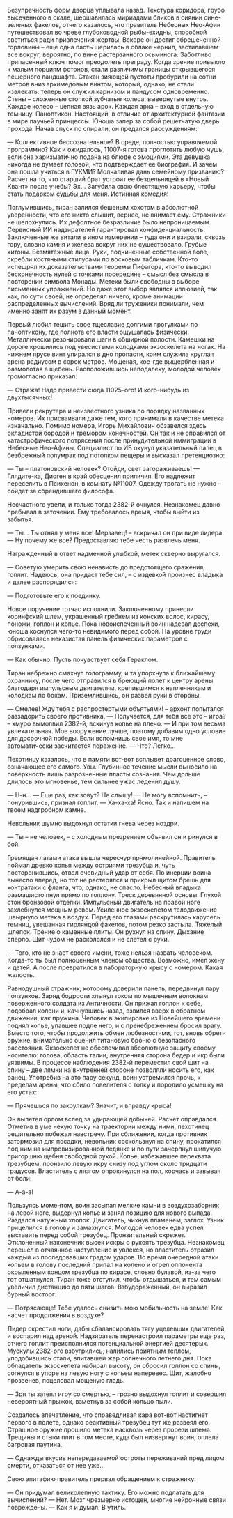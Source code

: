 Безупречность форм дворца уплывала назад. Текстура коридора, грубо высеченного в скале, шершавилась мириадами бликов в сиянии сине-зеленых факелов, отчего казалось, что правитель Небесных Нео-Афин путешествовал во чреве глубоководной рыбы-ехидны, способной светиться ради привлечения жертвы. Вскоре он достиг обрешеченной горловины – еще одна пасть щерилась в облаке чернил, застилавшем все вокруг, вероятно, по вине растерзанного осьминога. Заботливо припасенный ключ помог преодолеть преграду. Когда зрение привыкло к малым порциям фотонов, стали различимы границы открывшегося пещерного ландшафта. Стакан зияющей пустоты пробурили на сотни метров вниз архимедовым винтом, который, однако, не стали извлекать: теперь он служил карнизом и пандусом одновременно. Стены – сложенные стопкой зубчатые колеса, вывернутые внутрь. Каждое колесо – цепная вязь арок. Каждая арка – вход в отдельную темницу. Паноптикон. Настоящий, в отличие от архитектурной фантазии в мире паучьей принцессы. Юноша запер за собой решетчатую дверь прохода. Начав спуск по спирали, он предался рассуждениям:

— Коллективное бессознательное? В среде, полностью управляемой программно? Как и ожидалось, 11007-я готова проглотить любую чушь, если она харизматично подана на блюде с эмоциями. Эта девушка никогда не думает головой, что подтверждает ее биография. И зачем она пошла учиться в ГУКМИ? Молчаливая дань семейному призванию? Расчет на то, что старший брат устроит ее бездельницей в «Новый Квант» после учебы? Эх... Загубила свою блестящую карьеру, чтобы стать подарком судьбы для меня. Истинная комедия!

Поглумившись, тиран залился бешеным хохотом в абсолютной уверенности, что его никто слышит, вернее, не внимает ему. Стражники не шелохнулись. Их дефолтное безразличие было непроницаемым. Сервисный ИИ надзирателей гарантировал конфиденциальность. Заключенные же витали в ином измерении – туда они и взирали, сквозь гору, словно камня и железа вокруг них не существовало. Грубые хитоны. Безмятежные лица. Руки, подчиненные собственной воле, скребли костяными стилусами по восковым табличкам. Кто-то испещрял их доказательствами теоремы Пифагора, кто-то выводил бесконечность нулей с точками посередине – смысл без смысла в повторении символа Монады. Метеки были свободны в выборе письменных упражнений. Но даже этот выбор являлся иллюзией, так как, по сути своей, не определял ничего, кроме анимации распределенных вычислений. Вряд ли труженики понимали, чем именно занят их разум в данный момент. 

Первый любил тешить свое тщеславие долгими прогулками по паноптикону, где полнота его власти ощущалась физически. Металлически резонировали шаги в обширной полости. Камешки на дороге крошились под увесистыми колодками экзоскелета на ногах. На нижнем ярусе винт упирался в дно пропасти, коим служила круглая арена радиусом в сорок метров. Мощеная, кое-где выщербленная и размолотая в щебень. Расположившись неподалеку, молодой человек громогласно приказал:

— Стража! Надо привести сюда 11025-ого! И кого-нибудь из двухтысячных!

Привели рекрутера и неизвестного узника по порядку названных номеров. Их присваивали даже тем, кого принимали в качестве метека изначально. Помимо номера, Игорь Михайлович обзавелся здесь окладистой бородой и тремором конечностей. Он так и не оправился от катастрофического потрясения после принудительной иммиграции в Небесные Нео-Афины. Специалист по ИБ окунул указательный палец в безбрежный полумрак под потолком пещеры и высказал претенциозно:

— Ты – платоновский человек? Отойди, свет загораживаешь!
— Глядите-ка, Диоген в край обесценил приличия. Его надлежит переселить в Психенон, в комнату №11007. Одежду трогать не нужно – сойдет за сбрендившего философа.

Несчастного увели, и только тогда 2382-й очнулся. Незнакомец давно пребывал в заточении. Ему требовалось время, чтобы выйти из забытья. 

— Ты... Ты отнял у меня все! Мерзавец! – вскричал он при виде лидера.
— Ну почему же все? Предоставляю тебе честь развлечь меня.

Награжденный в ответ надменной улыбкой, метек скверно выругался.

— Советую умерить свою ненависть до предстоящего сражения, гоплит. Надеюсь, она придаст тебе сил, – с издевкой произнес владыка и далее распорядился:

— Подготовьте его к поединку.

Новое поручение тотчас исполнили. Заключенному принесли коринфский шлем, украшенный гребнем из конских волос, кирасу, поножи, гоплон и копье. Пока новоиспеченный воин надевал доспехи, юноша коснулся чего-то невидимого перед собой. На уровне груди обрисовалась неказистая панель физических параметров с ползунками. 

— Как обычно. Пусть почувствует себя Гераклом.

Тиран небрежно смахнул голограмму, и та упорхнула к ближайшему охраннику, после чего отправился в бреющий полет к центру арены благодаря импульсным двигателям, крепившимся к наплечникам и колодкам по бокам. Приземлившись, он развел руки в стороны.

— Смелее! Жду тебя с распростертыми объятьями! – архонт попытался раззадорить своего противника.
— Получается, для тебя все это – игра? – хмуро вымолвил 2382-й, вскинув копье на плечо.
— И при том весьма увлекательная. Мое вооружение лучше, поэтому добавим одно условие для досрочной победы. Если вспомнишь свое имя, то мне автоматически засчитается поражение.
— Что? Легко...

Пехотинцу казалось, что в памяти вот-вот всплывет драгоценное слово, означающее его самого. Увы. Глубинное течение мысли выносило на поверхность лишь разрозненные пласты сознания. Чем дольше длилось это мгновенье, тем сильнее ужас леденил душу.

— Н-н...
— Еще раз, как зовут? Не слышу!
— Не могу вспомнить, – понурившись, признал гоплит. 
— Ха-ха-ха! Ясно. Так и напишем на твоем надгробном камне.

Невольник шумно выдохнул остатки гнева через ноздри.

— Ты – не человек, – с холодным презрением объявил он и ринулся в бой.

Гремящая латами атака вышла чересчур прямолинейной. Правитель поймал древко копья между остриями трезубца и, чуть посторонившись, отвел очевидный удар от себя. По инерции воина вынесло вперед, но тот не растерялся и прикрыл щитом брешь для контратаки с фланга, что, однако, не спасло. Небесный владыка размашисто пнул прямо по гоплону. Треск деревянной основы. Глухой стон бронзовой отделки. Импульсный двигатель на правой ноге захлебнулся мощным ревом. Усиленное экзоскелетом телодвижение швырнуло метека в воздух. Перед его глазами раскрутилась карусель темниц, увешанная гирляндой факелов, потом резко застыла. Тяжелый шлепок. Трение о каменные плиты. Он рухнул на спину. Дыхание сперло. Щит чудом не раскололся и не слетел с руки.

— Того, кто не знает своего имени, тоже нельзя назвать человеком. Когда-то ты был полноценным членом общества. Возможно, имел жену и детей. А после превратился в лабораторную крысу с номером. Какая жалость.

Равнодушный стражник, которому доверили панель, передвинул пару ползунков. Заряд бодрости хлынул током по мышечным волокнам поверженного солдата из Античности. Он прижал гоплон к себе, подобрал колени и, качнувшись назад, взвился вверх в обратном движении, как пружина. Человек в экипировке из Новейшего времени поднял копье, упавшее подле него, и с пренебрежением бросил врагу. Вместо того, чтобы продолжить обмен любезностями, тот, вновь обретя оружие, внимательно оценил титановую броню с безопасного расстояния. Экзоскелет не обеспечивал абсолютную защиту своему носителю: голова, область талии, внутренняя сторона бедер и икр были уязвимы. В процессе наблюдения 2382-й переместил свой щит на спину – две лямки на внутренней стороне позволяли носить его, как ранец. Употребив на это пару секунд, воин устремился прочь, к пределам арены, что сбило повелителя с толку и породило усмешку на его устах:        

— Прячешься по закоулкам? Значит, и вправду крыса!

Он вылетел орлом вслед за удирающей добычей. Расчет оправдался. Отметив в уме некую точку на траектории между ними, пехотинец решительно побежал навстречу. При сближении, когда противник затормозил для посадки, невольник соскользнул на спину, прокатился под ним на импровизированной ледянке и по пути зачерпнул шипучую пригоршню щебня свободной рукой. Копье, избежавшее перехвата трезубцем, пронзило левую икру снизу под углом около тридцати градусов. Властитель с лязгом опрокинулся на пол, корчась и завывая от боли:  

— А-а-а!

Пользуясь моментом, воин засыпал мелкие камни в воздухозаборник на левой ноге, выдернул копье и занял позицию для нового выпада. Раздался натужный хлопок. Двигатель, чихнув пламенем, заглох. Узник прицелился в голову и замахнулся. Молодой человек едва успел выставить перед собой трезубец. Пронзительный скрежет. Отклоненный наконечник высек искры о рукоять трезубца. Незнакомец перешел в отчаянное наступление и увлекся, но властитель отразил каждый из последовавших градом ударов. Во время очередной атаки копьем в голову последний припал на колено и огрел оппонента окрыленным концом трезубца по кирасе, словно булавой, из-за чего тот отшатнулся. Тиран тоже отступил, чтобы отдышаться, и тем самым увеличил дистанцию до пяти шагов. Взбудораженный, он выразил бурный восторг:

— Потрясающе! Тебе удалось снизить мою мобильность на земле! Как насчет продолжения в воздухе?

Лидер скрестил ноги, дабы сбалансировать тягу уцелевших двигателей, и воспарил над ареной. Надзиратель перенастроил параметры еще раз, отчего гоплит преисполнился потенциальной энергией десятерых. Мускулы 2382-ого взбугрились, налились приятным теплом, уподобившись стали, впитавшей жар солнечного летнего дня. Пока обладатель экзоскелета набирал высоту, он сбросил гоплон со спины, согнулся в упоре на левую ногу с копьем наперевес. Щит, жалобно прозвенев, поцеловал мощеную гладь.

— Зря ты затеял игру со смертью, – грозно выдохнул гоплит и совершил невероятный прыжок, взметнув за собой кольцо пыли.

Создалось впечатление, что справедливая кара вот-вот настигнет первого в полете, однако реактивный трезубец тут же развеял его. Страшное оружие прошило метека насквозь через прорези шлема. Трещины и стыки плит в том месте, куда был низвергнут воин, оплела багровая паутина. 

— Однажды вкусив непередаваемой остроты переживаний пред лицом смерти, отказаться от нее уже...

Свою эпитафию правитель прервал обращением к стражнику:

— Он придумал великолепную тактику. Его можно подлатать для вычислений?
— Нет. Мозг чрезмерно истощен, многие нейронные связи повреждены.
— Как я и думал. В утиль.